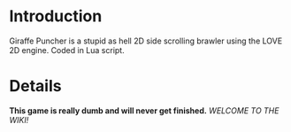# Introduction #

Giraffe Puncher is a stupid as hell 2D side scrolling brawler using the LOVE 2D engine. Coded in Lua script.


# Details #

**This game is really dumb and will never get finished.**
_WELCOME TO THE WIKI!_
